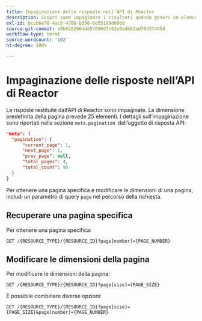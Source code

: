 ```yaml
---
title: Impaginazione delle risposte nell’API di Reactor
description: Scopri come impaginare i risultati quando generi un elenco di risorse nell’API di Reactor.
exl-id: bccb6e78-4ac8-4786-b398-6e55109d99dd
source-git-commit: a8b0282004dd57096dfc63a9adb82ad70d37495d
workflow-type: tm+mt
source-wordcount: '102'
ht-degree: 100%

---
```


# Impaginazione delle risposte nell’API di Reactor

Le risposte restituite dall’API di Reactor sono impaginate. La dimensione predefinita della pagina prevede 25 elementi. I dettagli sull’impaginazione sono riportati nella sezione `meta.pagination `dell’oggetto di risposta API:

```json
"meta": {
  "pagination": {
      "current_page": 1,
      "next_page": 2,
      "prev_page": null,
      "total_pages": 4,
      "total_count": 90
  }
}
```

Per ottenere una pagina specifica e modificare le dimensioni di una pagina, includi un parametro di query `page` nel percorso della richiesta.

## Recuperare una pagina specifica

Per ottenere una pagina specifica:

```http
GET /{RESOURCE_TYPE}/{RESOURCE_ID}?page[number]={PAGE_NUMBER}
```

## Modificare le dimensioni della pagina

Per modificare le dimensioni della pagina:

```http
GET /{RESOURCE_TYPE}/{RESOURCE_ID}?page[size]={PAGE_SIZE}
```

È possibile combinare diverse opzioni:

```http
GET /{RESOURCE_TYPE}/{RESOURCE_ID}?page[size]={PAGE_SIZE}&page[number]={PAGE_NUMBER}
```
